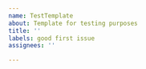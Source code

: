 ```yaml
---
name: TestTemplate
about: Template for testing purposes
title: ''
labels: good first issue
assignees: ''

---
```



